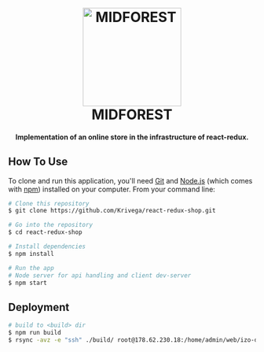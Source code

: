 
<h1 align="center">
  <br>
  <a href="http://midforest.krivega.com"><img src="https://github.com/Krivega/react-redux-shop/raw/master/public/logo.png" alt="MIDFOREST" width="200"></a>
  <br>
  MIDFOREST
  <br>
</h1>

<h4 align="center">Implementation of an online store in the infrastructure of react-redux.</h4>

## How To Use

To clone and run this application, you'll need [Git](https://git-scm.com) and [Node.js](https://nodejs.org/en/download/) (which comes with [npm](http://npmjs.com)) installed on your computer. From your command line:

```bash
# Clone this repository
$ git clone https://github.com/Krivega/react-redux-shop.git

# Go into the repository
$ cd react-redux-shop

# Install dependencies
$ npm install

# Run the app
# Node server for api handling and client dev-server
$ npm start
```

## Deployment

```bash
# build to <build> dir
$ npm run build
$ rsync -avz -e "ssh" ./build/ root@178.62.230.18:/home/admin/web/izo-design.ru/public_html/
```
